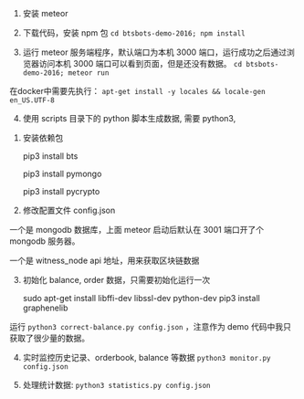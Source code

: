 1. 安装 meteor

2. 下载代码，安装 npm 包
`cd btsbots-demo-2016; npm install`

3. 运行 meteor 服务端程序，默认端口为本机 3000 端口，运行成功之后通过浏览器访问本机 3000 端口可以看到页面，但是还没有数据。
`cd btsbots-demo-2016; meteor run`

在docker中需要先执行：
`apt-get install -y locales && locale-gen en_US.UTF-8`

4. 使用 scripts 目录下的 python 脚本生成数据, 需要 python3,

1) 安装依赖包

    pip3 install bts

    pip3 install pymongo

    pip3 install pycrypto

2) 修改配置文件 config.json

一个是 mongodb 数据库，上面 meteor 启动后默认在 3001 端口开了个 mongodb 服务器。

一个是 witness_node api 地址，用来获取区块链数据

3) 初始化 balance, order 数据，只需要初始化运行一次

    sudo apt-get install libffi-dev libssl-dev python-dev
    pip3 install graphenelib

运行 `python3 correct-balance.py config.json` ，注意作为 demo 代码中我只获取了很少量的数据。

4) 实时监控历史记录、orderbook, balance 等数据
`python3 monitor.py config.json`

5) 处理统计数据:
`python3 statistics.py config.json`